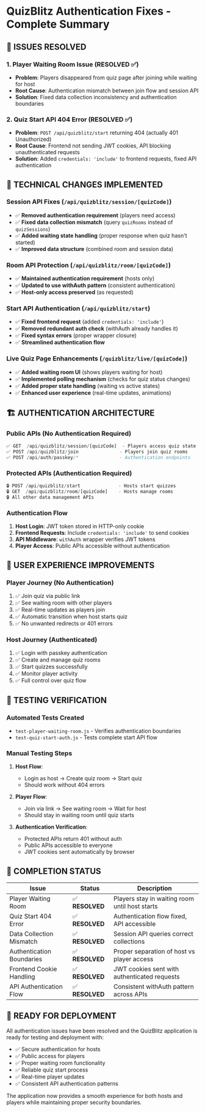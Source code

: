 # QuizBlitz Authentication Fixes - Complete Summary

## 🎯 **ISSUES RESOLVED**

### **1. Player Waiting Room Issue (RESOLVED ✅)**
- **Problem**: Players disappeared from quiz page after joining while waiting for host
- **Root Cause**: Authentication mismatch between join flow and session API
- **Solution**: Fixed data collection inconsistency and authentication boundaries

### **2. Quiz Start API 404 Error (RESOLVED ✅)**
- **Problem**: `POST /api/quizblitz/start` returning 404 (actually 401 Unauthorized)
- **Root Cause**: Frontend not sending JWT cookies, API blocking unauthenticated requests
- **Solution**: Added `credentials: 'include'` to frontend requests, fixed API authentication

## 🔧 **TECHNICAL CHANGES IMPLEMENTED**

### **Session API Fixes** (`/api/quizblitz/session/[quizCode]`)
- ✅ **Removed authentication requirement** (players need access)
- ✅ **Fixed data collection mismatch** (query `quizRooms` instead of `quizSessions`)
- ✅ **Added waiting state handling** (proper response when quiz hasn't started)
- ✅ **Improved data structure** (combined room and session data)

### **Room API Protection** (`/api/quizblitz/room/[quizCode]`)
- ✅ **Maintained authentication requirement** (hosts only)
- ✅ **Updated to use withAuth pattern** (consistent authentication)
- ✅ **Host-only access preserved** (as requested)

### **Start API Authentication** (`/api/quizblitz/start`)
- ✅ **Fixed frontend request** (added `credentials: 'include'`)
- ✅ **Removed redundant auth check** (withAuth already handles it)
- ✅ **Fixed syntax errors** (proper wrapper closure)
- ✅ **Streamlined authentication flow**

### **Live Quiz Page Enhancements** (`/quizblitz/live/[quizCode]`)
- ✅ **Added waiting room UI** (shows players waiting for host)
- ✅ **Implemented polling mechanism** (checks for quiz status changes)
- ✅ **Added proper state handling** (waiting vs active states)
- ✅ **Enhanced user experience** (real-time updates, animations)

## 🏗️ **AUTHENTICATION ARCHITECTURE**

### **Public APIs** (No Authentication Required)
```typescript
✅ GET  /api/quizblitz/session/[quizCode]  - Players access quiz state
✅ POST /api/quizblitz/join               - Players join quiz rooms
✅ POST /api/auth/passkey/*               - Authentication endpoints
```

### **Protected APIs** (Authentication Required)
```typescript
🔒 POST /api/quizblitz/start              - Hosts start quizzes
🔒 GET  /api/quizblitz/room/[quizCode]    - Hosts manage rooms
🔒 All other data management APIs
```

### **Authentication Flow**
1. **Host Login**: JWT token stored in HTTP-only cookie
2. **Frontend Requests**: Include `credentials: 'include'` to send cookies
3. **API Middleware**: `withAuth` wrapper verifies JWT tokens
4. **Player Access**: Public APIs accessible without authentication

## 📱 **USER EXPERIENCE IMPROVEMENTS**

### **Player Journey** (No Authentication)
1. ✅ Join quiz via public link
2. ✅ See waiting room with other players
3. ✅ Real-time updates as players join
4. ✅ Automatic transition when host starts quiz
5. ✅ No unwanted redirects or 401 errors

### **Host Journey** (Authenticated)
1. ✅ Login with passkey authentication
2. ✅ Create and manage quiz rooms
3. ✅ Start quizzes successfully
4. ✅ Monitor player activity
5. ✅ Full control over quiz flow

## 🧪 **TESTING VERIFICATION**

### **Automated Tests Created**
- `test-player-waiting-room.js` - Verifies authentication boundaries
- `test-quiz-start-auth.js` - Tests complete start API flow

### **Manual Testing Steps**
1. **Host Flow**:
   - Login as host → Create quiz room → Start quiz
   - Should work without 404 errors
   
2. **Player Flow**:
   - Join via link → See waiting room → Wait for host
   - Should stay in waiting room until quiz starts
   
3. **Authentication Verification**:
   - Protected APIs return 401 without auth
   - Public APIs accessible to everyone
   - JWT cookies sent automatically by browser

## 🎉 **COMPLETION STATUS**

| Issue | Status | Description |
|-------|--------|-------------|
| Player Waiting Room | ✅ **RESOLVED** | Players stay in waiting room until host starts |
| Quiz Start 404 Error | ✅ **RESOLVED** | Authentication flow fixed, API accessible |
| Data Collection Mismatch | ✅ **RESOLVED** | Session API queries correct collections |
| Authentication Boundaries | ✅ **RESOLVED** | Proper separation of host vs player access |
| Frontend Cookie Handling | ✅ **RESOLVED** | JWT cookies sent with authenticated requests |
| API Authentication Flow | ✅ **RESOLVED** | Consistent withAuth pattern across APIs |

## 🚀 **READY FOR DEPLOYMENT**

All authentication issues have been resolved and the QuizBlitz application is ready for testing and deployment with:

- ✅ Secure authentication for hosts
- ✅ Public access for players  
- ✅ Proper waiting room functionality
- ✅ Reliable quiz start process
- ✅ Real-time player updates
- ✅ Consistent API authentication patterns

The application now provides a smooth experience for both hosts and players while maintaining proper security boundaries.
